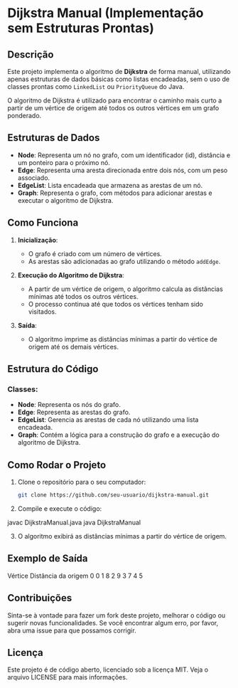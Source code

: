 # Dijkstra Manual (Implementação sem Estruturas Prontas)

## Descrição

Este projeto implementa o algoritmo de **Dijkstra** de forma manual, utilizando apenas estruturas de dados básicas como listas encadeadas, sem o uso de classes prontas como `LinkedList` ou `PriorityQueue` do Java.

O algoritmo de Dijkstra é utilizado para encontrar o caminho mais curto a partir de um vértice de origem até todos os outros vértices em um grafo ponderado.

## Estruturas de Dados

- **Node**: Representa um nó no grafo, com um identificador (id), distância e um ponteiro para o próximo nó.
- **Edge**: Representa uma aresta direcionada entre dois nós, com um peso associado.
- **EdgeList**: Lista encadeada que armazena as arestas de um nó.
- **Graph**: Representa o grafo, com métodos para adicionar arestas e executar o algoritmo de Dijkstra.

## Como Funciona

1. **Inicialização**:
   - O grafo é criado com um número de vértices.
   - As arestas são adicionadas ao grafo utilizando o método `addEdge`.

2. **Execução do Algoritmo de Dijkstra**:
   - A partir de um vértice de origem, o algoritmo calcula as distâncias mínimas até todos os outros vértices.
   - O processo continua até que todos os vértices tenham sido visitados.

3. **Saída**:
   - O algoritmo imprime as distâncias mínimas a partir do vértice de origem até os demais vértices.

## Estrutura do Código

### Classes:
- **Node**: Representa os nós do grafo.
- **Edge**: Representa as arestas do grafo.
- **EdgeList**: Gerencia as arestas de cada nó utilizando uma lista encadeada.
- **Graph**: Contém a lógica para a construção do grafo e a execução do algoritmo de Dijkstra.

## Como Rodar o Projeto

1. Clone o repositório para o seu computador:
   ```bash
   git clone https://github.com/seu-usuario/dijkstra-manual.git

2. Compile e execute o código:

javac DijkstraManual.java
java DijkstraManual

3. O algoritmo exibirá as distâncias mínimas a partir do vértice de origem.

## Exemplo de Saída
Vértice    Distância da origem
0          0
1          8
2          9
3          7
4          5

## Contribuições
Sinta-se à vontade para fazer um fork deste projeto, melhorar o código ou sugerir novas funcionalidades. Se você encontrar algum erro, por favor, abra uma issue para que possamos corrigir.

## Licença
Este projeto é de código aberto, licenciado sob a licença MIT. Veja o arquivo LICENSE para mais informações.
